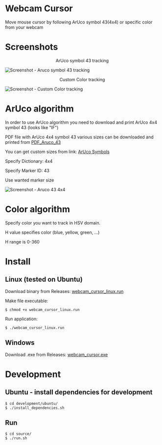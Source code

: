 # Webcam Cursor
Move mouse cursor by following ArUco symbol 43(4x4) or specific color from your webcam

# Screenshots
<p align="center">
    ArUco symbol 43 tracking
</p>

![Screenshot - Aruco symbol 43 tracking][aruco_screenshot]

<p align="center">
    Custom Color tracking
</p>

![Screenshot - Custom Color tracking][color_screenshot]

# ArUco algorithm
In order to use ArUco algorithm you need to download and print ArUco 4x4 symbol 43 (looks like "IF")

PDF file with ArUco 4x4 symbol 43 various sizes can be downloaded and printed from [PDF_Aruco_43](https://github.com/nexayq/webcam_cursor/blob/master/data/aruco_markers/aruco_43_4x4/aruco_all_dimensions.pdf)

You can get custom sizes from link: [ArUco Symbols](http://chev.me/arucogen/)

Specify Dictionary: 4x4

Specify Marker ID: 43

Use wanted marker size

![Screenshot - Aruco 43 4x4][aruco_symbol]

# Color algorithm
Specify color you want to track in HSV domain.

H value specifies color (blue, yellow, green, ...)

H range is 0-360


# Install

## Linux (tested on Ubuntu)
Download binary from Releases:  [webcam_cursor_linux.run](https://github.com/nexayq/webcam_cursor/releases/download/webcam_cursor_v2.0/webcam_cursor_linux.run)


Make file executable:

    $ chmod +x webcam_cursor_linux.run


Run application:

    $ ./webcam_cursor_linux.run


## Windows
Download .exe from Releases:  [webcam_cursor.exe](https://github.com/nexayq/webcam_cursor/releases/download/webcam_cursor_v2.0/webcam_cursor.exe)



# Development

## Ubuntu - install dependencies for development
    $ cd development/ubuntu/
    $ ./install_dependencies.sh


## Run
    $ cd source/
    $ ./run.sh

[aruco_screenshot]:       https://github.com/nexayq/webcam_cursor/blob/master/data/screenshots/aruco_screenshot.png
[color_screenshot]:       https://github.com/nexayq/webcam_cursor/blob/master/data/screenshots/color_screenshot.png

[aruco_symbol]:           https://github.com/nexayq/webcam_cursor/blob/master/source/aruco_43.png
